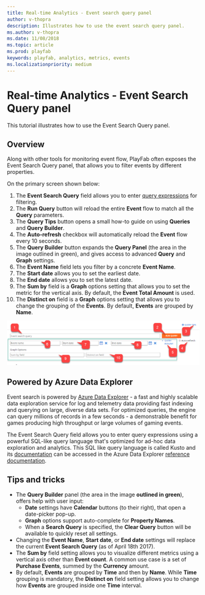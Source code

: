 ```yaml
---
title: Real-time Analytics - Event search query panel
author: v-thopra
description: Illustrates how to use the event search query panel.
ms.author: v-thopra
ms.date: 11/08/2018
ms.topic: article
ms.prod: playfab
keywords: playfab, analytics, metrics, events
ms.localizationpriority: medium
---
```


# Real-time Analytics - Event Search Query panel

This tutorial illustrates how to use the Event Search Query panel.

## Overview

Along with other tools for monitoring event flow, PlayFab often exposes the Event Search Query panel, that allows you to filter events by different properties.

On the primary screen shown below:

1. The **Event Search Query** field allows you to enter [query expressions](real-time-analytics-event-queries.md) for filtering.
2. The **Run Query** button will reload the entire **Event** flow to match all the **Query** parameters.
3. The **Query Tips** button opens a small how-to guide on using **Queries** and **Query Builder**.
4. The **Auto-refresh** checkbox will automatically reload the **Event** flow every 10 seconds.
5. The **Query Builder** button expands the **Query Panel** (the area in the image outlined in green), and gives access to advanced **Query** and **Graph** settings.
6. The **Event Name** field lets you filter by a concrete **Event Name**.
7. The **Start date** allows you to set the earliest date.
8. The **End date** allows you to set the latest date.
9. The **Sum by** field is a **Graph** options setting that allows you to set the metric for the vertical axis. By default, the **Event Total Amount** is used.
10. The **Distinct on** field is a **Graph** options setting that allows you to change the grouping of the **Events**. By default, **Events** are grouped by **Name**.

![Event Search Query Panel](media/tutorials/event-search-query-panel.png)  

## Powered by Azure Data Explorer

Event search is powered by [Azure Data Explorer](https://azure.microsoft.com/services/data-explorer/) - a fast and highly scalable data exploration service for log and telemetry data providing fast indexing and querying on large, diverse data sets. For optimized queries, the engine can query millions of records in a few seconds - a demonstrable benefit for games producing high throughput or large volumes of gaming events.  

The Event Search Query field allows you to enter query expressions using a powerful SQL-like query language that's optimized for ad-hoc data exploration and analytics. This SQL like query language is called Kusto and its [documentation](https://docs.microsoft.com/azure/kusto/query/) can be accessed in the Azure Data Explorer [reference documentation](https://docs.microsoft.com/azure/kusto/query/).

## Tips and tricks

- The **Query Builder** panel (the area in the image **outlined in green**), offers help with user input:
  - **Date** settings have **Calendar** buttons (to their right), that open a date-picker pop-up.
  - **Graph** options support auto-complete for **Property Names**.
  - When a **Search Query** is specified, the **Clear Query** button will be available to quickly reset all settings.
- Changing the **Event Name**, **Start date**, or **End date** settings will replace the current **Event Search Query** (as of April 18th 2017).
- The **Sum by** field setting allows you to visualize different metrics using a vertical axis other than **Event count**. A common use case is a set of **Purchase Events**, summed by the **Currency** amount.
- By default, **Events** are grouped by **Time** and then by **Name**. While **Time** grouping is mandatory, the **Distinct on** field setting allows you to change how **Events** are grouped inside one **Time** interval.
